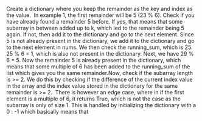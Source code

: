 Create a dictionary where you keep the remainder as the key and index as the value.
​
In example 1, the first remainder will be 5 (23 % 6). Check if you have already found a remainder 5 before. If yes, that means that some subarray in between added up to k, which led to the remainder being 5 again. If not, then add it to the dictionary and go to the next element.
Since 5 is not already present in the dictionary, we add it to the dictionary and go to the next element in nums. We then check the running_sum, which is 25. 25 % 6 = 1, which is also not present in the dictionary. Next, we have 29 % 6 = 5. Now the remainder 5 is already present in the dictionary, which means that some multiple of 6 has been added to the running_sum of the list which gives you the same remainder.
​
Now, check if the subarray length is >= 2. We do this by checking if the difference of the current index value in the array and the index value stored in the dictionary for the same remainder is >= 2.
​
There is however an edge case, where in if the first element is a multiple of 6, it returns True, which is not the case as the subarray is only of size 1. This is handled by initializing the dictionary with a 0 : -1 which basically means that